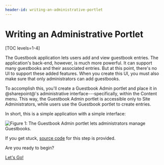 ```yaml
---
header-id: writing-an-administrative-portlet
---
```


# Writing an Administrative Portlet

[TOC levels=1-4]

The Guestbook application lets users add and view guestbook entries. The
application's back-end, however, is much more powerful. It can support many
guestbooks and their associated entries. But at this point, there's no UI to
support these added features. When you create this UI, you must also make sure
that only administrators can add guestbooks. 

To accomplish this, you'll create a Guestbook Admin portlet and place it in 
@sharepoint@'s administrative interface---specifically, within the Content menu. 
This way, the Guestbook Admin portlet is accessible only to Site Administrators, 
while users use the Guestbook portlet to create entries. 

In short, this is a simple application with a simple interface: 

![Figure 1: The Guestbook Admin portlet lets administrators manage Guestbooks.](../../../images/admin-app-start.png)

If you get stuck, [source code](https://github.com/liferay/liferay-docs/tree/master/en/developer/tutorials/code/guestbook/05-admin-portlet)
for this step is provided. 

Are you ready to begin? 

<a class="go-link btn btn-primary" href="/docs/7-2/tutorials/-/knowledge_base/t/creating-the-classes">Let's Go!<span class="icon-circle-arrow-right"></span></a>
